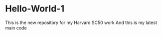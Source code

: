 # Hello-World-1
This is the new repository for my Harvard SC50 work
And this is my latest main code
